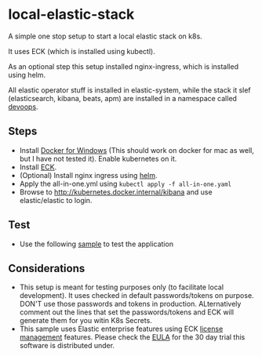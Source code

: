 # local-elastic-stack
A simple one stop setup to start a local elastic stack on k8s. 

It uses ECK (which is installed using kubectl). 

As an optional step this setup installed nginx-ingress, which is installed using helm.

All elastic operator stuff is installed in elastic-system, while the stack it slef (elasticsearch, kibana, beats, apm) are  installed in a namespace called [devoops](https://www.youtube.com/watch?v=Pg3uPXTDFbk).  


## Steps
- Install [Docker for Windows](https://docs.docker.com/docker-for-windows/install/) (This should work on docker for mac as well, but I have not tested it). Enable kubernetes on it.
- Install [ECK](https://www.elastic.co/guide/en/cloud-on-k8s/current/k8s-deploy-eck.html).
- (Optional) Install nginx ingress using [helm](https://kubernetes.github.io/ingress-nginx/deploy/#using-helm).
- Apply the all-in-one.yml using ```kubectl apply -f all-in-one.yaml```
- Browse to http://kubernetes.docker.internal/kibana and use elastic/elastic to login.

## Test
 - Use the following [sample](https://github.com/geoaxis/cachingdemo/releases/tag/step6) to test the application
 
## Considerations 
 - This setup is meant for testing purposes only (to facilitate local development). It uses checked in default passwords/tokens on purpose. DON'T use those passwords and tokens in production. ALternatively comment out the lines that set the passwords/tokens and ECK will generate them for you witin K8s Secrets.
 - This sample uses Elastic enterprise features using ECK [license management](https://www.elastic.co/guide/en/cloud-on-k8s/current/k8s-licensing.html) features. Please check the [EULA](https://www.elastic.co/eula) for the 30 day trial this software is distributed under. 
